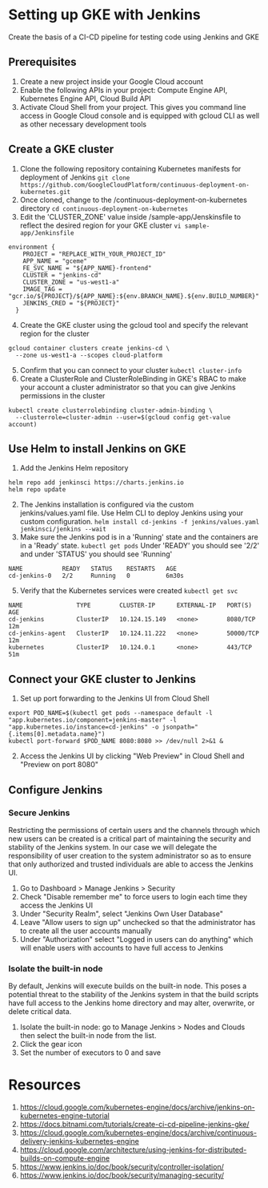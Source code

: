 # Setting up GKE with Jenkins
Create the basis of a CI-CD pipeline for testing code using Jenkins and GKE

## Prerequisites
1. Create a new project inside your Google Cloud account
2. Enable the following APIs in your project: Compute Engine API, Kubernetes Engine API, Cloud Build API
3. Activate Cloud Shell from your project. This gives you command line access in Google Cloud console and is equipped with gcloud CLI as well as other necessary development tools

## Create a GKE cluster
1. Clone the following repository containing Kubernetes manifests for deployment of Jenkins
`git clone https://github.com/GoogleCloudPlatform/continuous-deployment-on-kubernetes.git`
2. Once cloned, change to the /continuous-deployment-on-kubernetes directory
`cd continuous-deployment-on-kubernetes`
3. Edit the 'CLUSTER_ZONE' value inside /sample-app/Jenskinsfile to reflect the desired region for your GKE cluster
`vi sample-app/Jenkinsfile`
```
environment {
    PROJECT = "REPLACE_WITH_YOUR_PROJECT_ID"
    APP_NAME = "gceme"
    FE_SVC_NAME = "${APP_NAME}-frontend"
    CLUSTER = "jenkins-cd"
    CLUSTER_ZONE = "us-west1-a"
    IMAGE_TAG = "gcr.io/${PROJECT}/${APP_NAME}:${env.BRANCH_NAME}.${env.BUILD_NUMBER}"
    JENKINS_CRED = "${PROJECT}"
  }
```
4. Create the GKE cluster using the gcloud tool and specify the relevant region for the cluster
```
gcloud container clusters create jenkins-cd \
  --zone us-west1-a --scopes cloud-platform
```
5. Confirm that you can connect to your cluster
`kubectl cluster-info`
6. Create a ClusterRole and ClusterRoleBinding in GKE's RBAC to make your account a cluster administrator so that you can give Jenkins permissions in the cluster
```
kubectl create clusterrolebinding cluster-admin-binding \
  --clusterrole=cluster-admin --user=$(gcloud config get-value account)
```
## Use Helm to install Jenkins on GKE
1. Add the Jenkins Helm repository
```
helm repo add jenkinsci https://charts.jenkins.io
helm repo update
```
2. The Jenkins installation is configured via the custom jenkins/values.yaml file. Use Helm CLI to deploy Jenkins using your custom configuration.
`helm install cd-jenkins -f jenkins/values.yaml jenkinsci/jenkins --wait`
3. Make sure the Jenkins pod is in a 'Running' state and the containers are in a 'Ready' state.
`kubectl get pods`
Under 'READY' you should see '2/2' and under 'STATUS' you should see 'Running'
```
NAME           READY   STATUS    RESTARTS   AGE
cd-jenkins-0   2/2     Running   0          6m30s
```
5. Verify that the Kubernetes services were created
`kubectl get svc`
```
NAME               TYPE        CLUSTER-IP      EXTERNAL-IP   PORT(S)     AGE
cd-jenkins         ClusterIP   10.124.15.149   <none>        8080/TCP    12m
cd-jenkins-agent   ClusterIP   10.124.11.222   <none>        50000/TCP   12m
kubernetes         ClusterIP   10.124.0.1      <none>        443/TCP     51m
```
## Connect your GKE cluster to Jenkins

1. Set up port forwarding to the Jenkins UI from Cloud Shell
```
export POD_NAME=$(kubectl get pods --namespace default -l "app.kubernetes.io/component=jenkins-master" -l "app.kubernetes.io/instance=cd-jenkins" -o jsonpath="{.items[0].metadata.name}")
kubectl port-forward $POD_NAME 8080:8080 >> /dev/null 2>&1 &
```
2. Access the Jenkins UI by clicking "Web Preview" in Cloud Shell and "Preview on port 8080"

## Configure Jenkins
### Secure Jenkins
Restricting the permissions of certain users and the channels through which new users can be created is a critical part of maintaining the security and stability of the Jenkins system. In our case we will delegate the responsibility of user creation to the system administrator so as to ensure that only authorized and trusted individuals are able to access the Jenkins UI.
1. Go to Dashboard > Manage Jenkins > Security
2. Check "Disable remember me" to force users to login each time they access the Jenkins UI
3. Under "Security Realm", select "Jenkins Own User Database"
4. Leave "Allow users to sign up" unchecked so that the administrator has to create all the user accounts manually
5. Under "Authorization" select "Logged in users can do anything" which will enable users with accounts to have full access to Jenkins
### Isolate the built-in node
By default, Jenkins will execute builds on the built-in node. This poses a potential threat to the stability of the Jenkins system in that the build scripts have full access to the Jenkins home directory and may alter, overwrite, or delete critical data. 
1. Isolate the built-in node: go to Manage Jenkins > Nodes and Clouds then select the built-in node from the list.
2. Click the gear icon
3. Set the number of executors to 0 and save


# Resources
1. https://cloud.google.com/kubernetes-engine/docs/archive/jenkins-on-kubernetes-engine-tutorial
2. https://docs.bitnami.com/tutorials/create-ci-cd-pipeline-jenkins-gke/
4. https://cloud.google.com/kubernetes-engine/docs/archive/continuous-delivery-jenkins-kubernetes-engine
5. https://cloud.google.com/architecture/using-jenkins-for-distributed-builds-on-compute-engine
6. https://www.jenkins.io/doc/book/security/controller-isolation/
7. https://www.jenkins.io/doc/book/security/managing-security/

